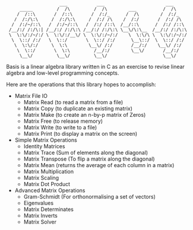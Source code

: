 ```    
                    ___           ___                       ___
     _____         /  /\         /  /\        ___          /  /\                   
    /  /::\       /  /::\       /  /:/_      /  /\        /  /:/_             
   /  /:/\:\     /  /:/\:\     /  /:/ /\    /  /:/       /  /:/ /\  
  /  /:/~/::\   /  /:/~/::\   /  /:/ /::\  /__/::\      /  /:/ /::\ 
 /__/:/ /:/\:| /__/:/ /:/\:\ /__/:/ /:/\:\ \__\/\:\__  /__/:/ /:/\:\            
 \  \:\/:/~/:/ \  \:\/:/__\/ \  \:\/:/~/:/    \  \:\/\ \  \:\/:/~/:/
  \  \::/ /:/   \  \::/       \  \::/ /:/      \__\::/  \  \::/ /:/ 
   \  \:\/:/     \  \:\        \__\/ /:/       /__/:/    \__\/ /:/  
    \  \::/       \  \:\         /__/:/        \__\/       /__/:/   
     \__\/         \__\/         \__\/                     \__\/    
```
Basis is a linear algebra library written in C as an exercise to revise linear algebra and low-level programming concepts.

Here are the operations that this library hopes to accomplish:
- Matrix File IO
    - Matrix Read (to read a matrix from a file)
    - Matrix Copy (to duplicate an existing matrix)
    - Matrix Make (to create an n-by-p matrix of Zeros)
    - Matrix Free (to release memory)
    - Matrix Write (to write to a file)
    - Matrix Print (to display a matrix on the screen)
- Simple Matrix Operations
    - Identity Matrices
    - Matrix Trace (Sum of elements along the diagonal)
    - Matrix Transpose (To flip a matrix along the diagonal)
    - Matrix Mean (returns the average of each column in a matrix)
    - Matrix Multiplication
    - Matrix Scaling
    - Matrix Dot Product
- Advanced Matrix Operations
    - Gram-Schmidt (For orthonormalising a set of vectors)
    - Eigenvalues
    - Matrix Determinates
    - Matrix Inverts
    - Matrix Solver
